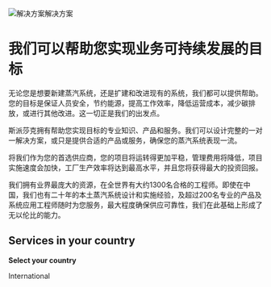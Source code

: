 
![解决方案](/d/file/p/2015-04-09/e833a94ee236eecfa422945fe83e54fe.jpg)解决方案

# 我们可以帮助您实现业务可持续发展的目标

无论您是想要新建蒸汽系统，还是扩建和改进现有的系统，我们都可以提供帮助。您的目标是保证人员安全，节约能源，提高工作效率，降低运营成本，减少碳排放，或进行其他改进。这一切正是我们的出发点。

斯派莎克拥有帮助您实现目标的专业知识、产品和服务。我们可以设计完整的一对一解决方案，或只是提供合适的产品或服务，确保您的蒸汽系统表现一流。

将我们作为您的首选供应商，您的项目将运转得更加平稳，管理费用将降低，项目实施速度会加快，工厂生产效率将达到最高水平，并且您将获得最大的投资回报。

我们拥有业界最庞大的资源，在全世界有大约1300名合格的工程师。即使在中国，我们也有二十年的本土蒸汽系统设计和实施经验，及超过200名专业的产品及系统应用工程师随时为您服务，最大程度确保供应可靠性，我们在此基础上形成了无以伦比的能力。

## Services in your country

**Select your country**

International
